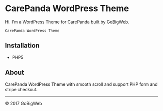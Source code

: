 CarePanda WordPress Theme
=========================

Hi. I'm a WordPress Theme for CarePanda built by [GoBigWeb](http://gobigweb.com/).

`CarePanda WordPress Theme`

## Installation

- PHP5

## About
CarePanda WordPress Theme with smooth scroll and support PHP form and stripe checkout.

---------------

© 2017 GoBigWeb